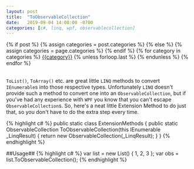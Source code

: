 ```yaml
---
layout: post
title:  "ToObservableCollection"
date:   2019-09-04 14:08:00 -0700
categories: [c#, linq, wpf, observablecollection]
---
```

<div class="post-categories">
  {% if post %}
    {% assign categories = post.categories %}
  {% else %}
    {% assign categories = page.categories %}
  {% endif %}
  {% for category in categories %}
  <a href="{{site.baseurl}}/categories/#{{category|slugize}}">{{category}}</a>
  {% unless forloop.last %}&nbsp;{% endunless %}
  {% endfor %}
</div>
<br>

`ToList()`, `ToArray()` etc. are great little `LINQ` methods to convert `IEnumerable`s into those respective types. Unfortunately `LINQ` doesn't provide such a method to convert one into an `ObservableCollection`, but if you've had any experience with `WPF` you know that you can't escape `ObservableCollection`s. So, here's a neat little Extension Method to do just that, so you don't have to do the extra step every time.

{% highlight c# %}
public static class ExtensionMethods
{
    public static ObservableCollection<T> ToObservableCollection<T>(this IEnumerable<T> _LinqResult)
    {
        return new ObservableCollection<T>(_LinqResult);
    }
}
{% endhighlight %}
  
##Usage##
{% highlight c# %}
var list = new List<int>() { 1, 2, 3 };
var obs = list.ToObservableCollection();
{% endhighlight %}
